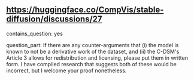 ## https://huggingface.co/CompVis/stable-diffusion/discussions/27

contains_question: yes

question_part: If there are any counter-arguments that (i) the model is known to not be a derivative work of the dataset, and (ii) the C-DSM's Article 3 allows for redistribution and licensing, please put them in written form.  I have compiled research that suggests both of these would be incorrect, but I welcome your proof nonetheless.